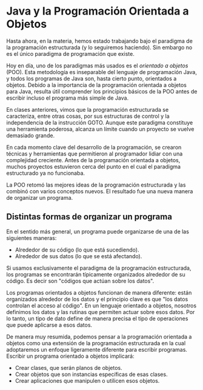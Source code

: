 # Java y la Programación Orientada a Objetos

Hasta ahora, en la materia, hemos estado trabajando bajo el paradigma de la programación estructurada (y lo seguiremos haciendo). Sin embargo no es el único paradigma de programación que existe.

Hoy en día, uno de los paradigmas más usados es el *orientado a objetos* (POO). Esta metodología es inseparable del lenguaje de programación Java, y todos los programas de Java son, hasta cierto punto, orientados a objetos. Debido a la importancia de la programación orientada a objetos para Java, resulta útil comprender los principios básicos de la POO antes de escribir incluso el programa más simple de Java.

En clases anteriores, vimos que la programación estructurada se caracteriza, entre otras cosas, por sus estructuras de control y la independencia de la instrucción GOTO. Aunque este paradigma constituye una herramienta poderosa, alcanza un límite cuando un proyecto se vuelve demasiado grande.

En cada momento clave del desarrollo de la programación, se crearon técnicas y herramientas que permitieron al programador lidiar con una complejidad creciente. Antes de la programación orientada a objetos, muchos proyectos estuvieron cerca del punto en el cual el paradigma estructurado ya no funcionaba.

La POO retomó las mejores ideas de la programación estructurada y las combinó con varios conceptos nuevos. El resultado fue una nueva manera de organizar un programa.

## Distintas formas de organizar un programa

En el sentido más general, un programa puede organizarse de una de las siguientes maneras:

- Alrededor de su código (lo que está sucediendo).
- Alrededor de sus datos (lo que se está afectando).

Si usamos exclusivamente el paradigma de la programación estructurada, los programas se encontrarán típicamente organizados alrededor de su código. Es decir son "códigos que actúan sobre los datos".

Los programas orientados a objetos funcionan de manera diferente: están organizados alrededor de los datos y el principio clave es que "los datos controlan el acceso al código". En un lenguaje orientado a objetos, nosotros definimos los datos y las rutinas que permiten actuar sobre esos datos. Por lo tanto, un tipo de dato define de manera precisa el tipo de operaciones que puede aplicarse a esos datos.

De manera muy resumida, podemos pensar a la programación orientada a objetos como una extensión de la programación estructurada en la cual adoptaremos un enfoque ligeramente diferente para escribir programas. Escribir un programa orientado a objetos implicará:

- Crear clases, que serán planos de objetos.
- Crear objetos que son instancias específicas de esas clases.
- Crear aplicaciones que manipulen o utilicen esos objetos.
